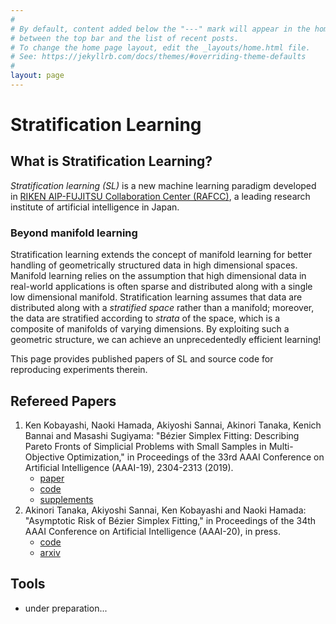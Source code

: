 ```yaml
---
#
# By default, content added below the "---" mark will appear in the home page
# between the top bar and the list of recent posts.
# To change the home page layout, edit the _layouts/home.html file.
# See: https://jekyllrb.com/docs/themes/#overriding-theme-defaults
#
layout: page
---
```


<h1>Stratification Learning</h1>

## What is Stratification Learning?

_Stratification learning (SL)_ is a new machine learning paradigm developed in [RIKEN AIP-FUJITSU Collaboration Center (RAFCC)](https://aip.riken.jp/labs/lab-fujitsu/), a leading research institute of artificial intelligence in Japan.

### Beyond manifold learning

Stratification learning extends the concept of manifold learning for better handling of geometrically structured data in high dimensional spaces.
Manifold learning relies on the assumption that high dimensional data in real-world applications is often sparse and distributed along with a single low dimensional manifold.
Stratification learning assumes that data are distributed along with a _stratified space_ rather than a manifold; moreover, the data are stratified according to _strata_ of the space, which is a composite of manifolds of varying dimensions.
By exploiting such a geometric structure, we can achieve an unprecedentedly efficient learning!

This page provides published papers of SL and source code for reproducing experiments therein. 

## Refereed Papers

1. Ken Kobayashi, Naoki Hamada, Akiyoshi Sannai, Akinori Tanaka, Kenich Bannai and Masashi Sugiyama: "Bézier Simplex Fitting: Describing Pareto Fronts of Simplicial Problems with Small Samples in Multi-Objective Optimization," in Proceedings of the 33rd AAAI Conference on Artificial Intelligence (AAAI-19), 2304-2313 (2019).
    - [paper](https://doi.org/10.1609/aaai.v33i01.33012304)
    - [code](https://github.com/rafcc/aaai-19.2786)
    - [supplements](https://arxiv.org/abs/1812.05222)
1. Akinori Tanaka, Akiyoshi Sannai, Ken Kobayashi and Naoki Hamada: "Asymptotic Risk of Bézier Simplex Fitting," in Proceedings of the 34th AAAI Conference on Artificial Intelligence (AAAI-20), in press.
    - [code](https://github.com/rafcc/aaai-20.1534)
    - [arxiv](https://arxiv.org/abs/1906.06924)

## Tools
- under preparation...
